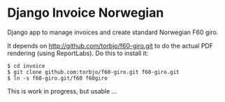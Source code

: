Django Invoice Norwegian
========================

Django app to manage invoices and create standard Norwegian F60 giro.

It depends on http://github.com/torbjo/f60-giro.git to do the actual
PDF rendering (using ReportLabs). Do this to install it:

    $ cd invoice
    $ git clone github.com:torbjo/f60-giro.git f60-giro.git
    $ ln -s f60-giro.git/f60 f60giro


This is work in progress, but usable ...
